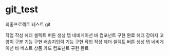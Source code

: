 # git_test

최종프로젝트 테스트 git

작업 작성
헤더 셀렉트 버튼 생성
탭 네비게이션 바 컴포넌트 구현 완료
헤더 강아지 고양이 구분 기능 구현
배송지입력 기능 구현
작업 작성 헤더 셀렉트 버튼 생성 탭 네비게이션 바 베스트 상품 카드 컴포넌트 구현 완료
